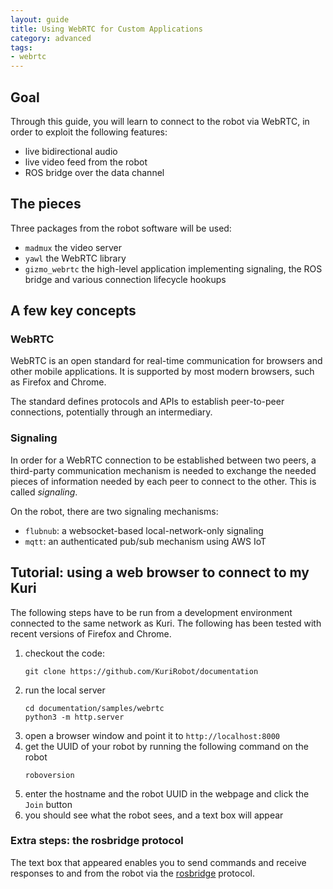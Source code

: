 ```yaml
---
layout: guide
title: Using WebRTC for Custom Applications
category: advanced
tags:
- webrtc
---
```


## Goal

Through this guide, you will learn to connect to the robot via
WebRTC, in order to exploit the following features:

- live bidirectional audio
- live video feed from the robot
- ROS bridge over the data channel

## The pieces

Three packages from the robot software will be used:

- ``madmux`` the video server
- ``yawl`` the WebRTC library
- ``gizmo_webrtc`` the high-level application implementing signaling,
  the ROS bridge and various connection lifecycle hookups

## A few key concepts

### WebRTC

WebRTC is an open standard for real-time communication for browsers and
other mobile applications. It is supported by most modern browsers, such as
Firefox and Chrome.

The standard defines protocols and APIs to establish peer-to-peer connections,
potentially through an intermediary.

### Signaling

In order for a WebRTC connection to be established between two peers, a
third-party communication mechanism is needed to exchange the needed pieces
of information needed by each peer to connect to the other. This is called
*signaling*.

On the robot, there are two signaling mechanisms:

- `flubnub`: a websocket-based local-network-only signaling
- `mqtt`: an authenticated pub/sub mechanism using AWS IoT


## Tutorial: using a web browser to connect to my Kuri

The following steps have to be run from a development environment
connected to the same network as Kuri.
The following has been tested with recent versions of Firefox and Chrome.

1. checkout the code:
   ```
   git clone https://github.com/KuriRobot/documentation
   ```
2. run the local server
   ```
   cd documentation/samples/webrtc
   python3 -m http.server
   ```
3. open a browser window and point it to `http://localhost:8000`
4. get the UUID of your robot by running the following command on the robot
   ```
   roboversion
   ```
5. enter the hostname and the robot UUID in the webpage and click the `Join`
   button
6. you should see what the robot sees, and a text box will appear

### Extra steps: the rosbridge protocol

The text box that appeared enables you to send commands and receive
responses to and from the robot via the
[rosbridge](https://github.com/RobotWebTools/rosbridge_suite/blob/indigo/ROSBRIDGE_PROTOCOL.md)
protocol.
